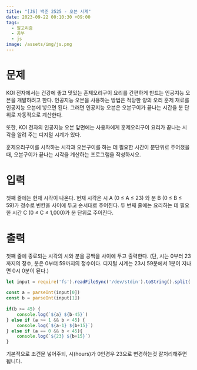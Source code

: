 ```yaml
---
title: "[JS] 백준 2525 - 오븐 시계"
date: 2023-09-22 00:10:30 +09:00
tags:
  - 알고리즘
  - 공부
  - js
image: /assets/img/js.png
---
```


# 문제
KOI 전자에서는 건강에 좋고 맛있는 훈제오리구이 요리를 간편하게 만드는 인공지능 오븐을 개발하려고 한다. 인공지능 오븐을 사용하는 방법은 적당한 양의 오리 훈제 재료를 인공지능 오븐에 넣으면 된다. 그러면 인공지능 오븐은 오븐구이가 끝나는 시간을 분 단위로 자동적으로 계산한다.

또한, KOI 전자의 인공지능 오븐 앞면에는 사용자에게 훈제오리구이 요리가 끝나는 시각을 알려 주는 디지털 시계가 있다.

훈제오리구이를 시작하는 시각과 오븐구이를 하는 데 필요한 시간이 분단위로 주어졌을 때, 오븐구이가 끝나는 시각을 계산하는 프로그램을 작성하시오.

# 입력
첫째 줄에는 현재 시각이 나온다. 현재 시각은 시 A (0 ≤ A ≤ 23) 와 분 B (0 ≤ B ≤ 59)가 정수로 빈칸을 사이에 두고 순서대로 주어진다. 두 번째 줄에는 요리하는 데 필요한 시간 C (0 ≤ C ≤ 1,000)가 분 단위로 주어진다.

# 출력
첫째 줄에 종료되는 시각의 시와 분을 공백을 사이에 두고 출력한다. (단, 시는 0부터 23까지의 정수, 분은 0부터 59까지의 정수이다. 디지털 시계는 23시 59분에서 1분이 지나면 0시 0분이 된다.)

```javascript
let input = require('fs').readFileSync('/dev/stdin').toString().split(' ');  
  
const a = parseInt(input[0])  
const b = parseInt(input[1])  
  
if(b >= 45) {  
    console.log(`${a} ${b-45}`)  
} else if (a >= 1 && b < 45) {  
    console.log(`${a-1} ${b+15}`)  
} else if (a == 0 && b < 45){  
    console.log(`${23} ${b+15}`)  
}
```

기본적으로 조건문 넣어주되,
시(hours)가 0인경우 23으로 변경하는것 잘처리해주면 됩니다.
